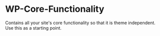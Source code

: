 # WP-Core-Functionality
Contains all your site's core functionality so that it is theme independent. Use this as a starting point.
